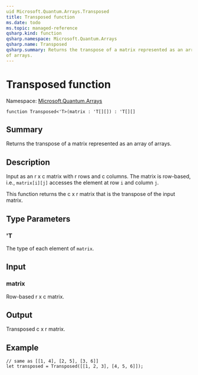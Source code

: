 ```yaml
---
uid Microsoft.Quantum.Arrays.Transposed
title: Transposed function
ms.date: todo
ms.topic: managed-reference
qsharp.kind: function
qsharp.namespace: Microsoft.Quantum.Arrays
qsharp.name: Transposed
qsharp.summary: Returns the transpose of a matrix represented as an array
of arrays.
---
```


# Transposed function

Namespace: [Microsoft.Quantum.Arrays](xref:Microsoft.Quantum.Arrays)

```qsharp
function Transposed<'T>(matrix : 'T[][]) : 'T[][]
```

## Summary
Returns the transpose of a matrix represented as an array
of arrays.

## Description
Input as an r x c matrix with r rows and c columns.  The matrix
is row-based, i.e., `matrix[i][j]` accesses the element at row `i` and column `j`.

This function returns the c x r matrix that is the transpose of the
input matrix.

## Type Parameters
### 'T
The type of each element of `matrix`.

## Input
### matrix
Row-based r x c matrix.

## Output
Transposed c x r matrix.

## Example
```qsharp
// same as [[1, 4], [2, 5], [3, 6]]
let transposed = Transposed([[1, 2, 3], [4, 5, 6]]);
```
